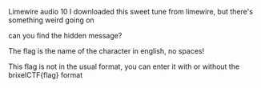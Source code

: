 Limewire audio
10
I downloaded this sweet tune from limewire, but there's something weird going on

can you find the hidden message?

The flag is the name of the character in english, no spaces!

This flag is not in the usual format, you can enter it with or without the brixelCTF{flag} format


